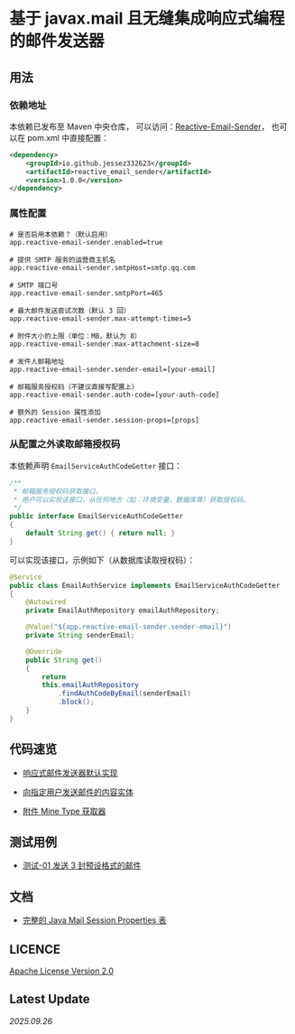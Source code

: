 # 基于 javax.mail 且无缝集成响应式编程的邮件发送器

## 用法

### 依赖地址

本依赖已发布至 Maven 中央仓库，
可以访问：[Reactive-Email-Sender](https://central.sonatype.com/artifact/io.github.jessez332623/reactive_email_sender)，
也可以在 pom.xml 中直接配置：

```XML
<dependency>
    <groupId>io.github.jessez332623</groupId>
    <artifactId>reactive_email_sender</artifactId>
    <version>1.0.0</version>
</dependency>
```

### 属性配置

```properties
# 是否启用本依赖？（默认启用）
app.reactive-email-sender.enabled=true

# 提供 SMTP 服务的运营商主机名
app.reactive-email-sender.smtpHost=smtp.qq.com

# SMTP 端口号
app.reactive-email-sender.smtpPort=465

# 最大邮件发送尝试次数（默认 3 回）
app.reactive-email-sender.max-attempt-times=5

# 附件大小的上限（单位：MB，默认为 8）
app.reactive-email-sender.max-attachment-size=8

# 发件人邮箱地址
app.reactive-email-sender.sender-email=[your-email]

# 邮箱服务授权码（不建议直接写配置上）
app.reactive-email-sender.auth-code=[your-auth-code]

# 额外的 Session 属性添加
app.reactive-email-sender.session-props=[props]
```

### 从配置之外读取邮箱授权码

本依赖声明 `EmailServiceAuthCodeGetter` 接口：

```java
/**
 * 邮箱服务授权码获取接口，
 * 用户可以实现该接口，从任何地方（如：环境变量、数据库等）获取授权码。
 */
public interface EmailServiceAuthCodeGetter
{
    default String get() { return null; }
}
```

可以实现该接口，示例如下（从数据库读取授权码）：

```java
@Service
public class EmailAuthService implements EmailServiceAuthCodeGetter
{
    @Autowired
    private EmailAuthRepository emailAuthRepository;

    @Value("${app.reactive-email-sender.sender-email}")
    private String senderEmail;

    @Override
    public String get()
    {
        return
        this.emailAuthRepository
            .findAuthCodeByEmail(senderEmail)
            .block();
    }
}
```

## 代码速览

- [响应式邮件发送器默认实现](https://github.com/JesseZ332623/Reactive-Email-Sender/blob/main/src/main/java/io/github/jessez332623/reactive_email_sender/impl/DefaultReactiveEmailSenderImpl.java)

- [向指定用户发送邮件的内容实体](https://github.com/JesseZ332623/Reactive-Email-Sender/blob/main/src/main/java/io/github/jessez332623/reactive_email_sender/dto/EmailContent.java)

- [附件 Mine Type 获取器](https://github.com/JesseZ332623/Reactive-Email-Sender/blob/main/src/main/java/io/github/jessez332623/reactive_email_sender/utils/MimeTypeGetter.java)

## 测试用例

- [测试-01 发送 3 封预设格式的邮件](https://github.com/JesseZ332623/Reactive-Email-Sender/blob/main/documents/%E6%B5%8B%E8%AF%95-01%20%E5%8F%91%E9%80%81%203%20%E5%B0%81%E9%A2%84%E8%AE%BE%E6%A0%BC%E5%BC%8F%E7%9A%84%E9%82%AE%E4%BB%B6.md)

## 文档

- [完整的 Java Mail Session Properties 表](https://github.com/JesseZ332623/Reactive-Email-Sender/blob/main/documents/%E5%AE%8C%E6%95%B4%E7%9A%84%20Java%20Mail%20Session%20Properties%20%E8%A1%A8.md)

## LICENCE

[Apache License Version 2.0](https://github.com/JesseZ332623/Reactive-Email-Sender/blob/main/LICENCE)

## Latest Update

*2025.09.26*